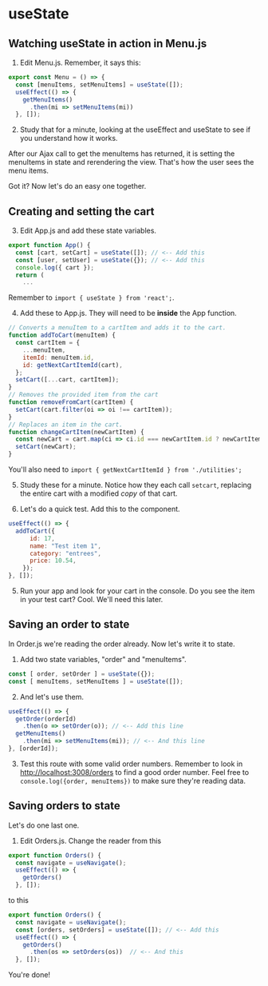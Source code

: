 # useState
<!-- Time: 20 min -->


## Watching useState in action in Menu.js
1. Edit Menu.js. Remember, it says this:
```JavaScript
export const Menu = () => {
  const [menuItems, setMenuItems] = useState([]);
  useEffect(() => {
    getMenuItems()
      .then(mi => setMenuItems(mi))
  }, []);
  ```
2. Study that for a minute, looking at the useEffect and useState to see if you understand how it works.

After our Ajax call to get the menuItems has returned, it is setting the menuItems in state and rerendering the view. That's how the user sees the menu items.

Got it? Now let's do an easy one together.

## Creating and setting the cart
3. Edit App.js and add these state variables.
```JavaScript
export function App() {
  const [cart, setCart] = useState([]); // <-- Add this
  const [user, setUser] = useState({}); // <-- Add this
  console.log({ cart });
  return (
    ...
```
Remember to `import { useState } from 'react';`.

4. Add these to App.js. They will need to be **inside** the App function.
```JavaScript
// Converts a menuItem to a cartItem and adds it to the cart.
function addToCart(menuItem) {
  const cartItem = {
    ...menuItem,
    itemId: menuItem.id,
    id: getNextCartItemId(cart),
  };
  setCart([...cart, cartItem]);
}
// Removes the provided item from the cart
function removeFromCart(cartItem) {
  setCart(cart.filter(oi => oi !== cartItem));
}
// Replaces an item in the cart. 
function changeCartItem(newCartItem) {
  const newCart = cart.map(ci => ci.id === newCartItem.id ? newCartItem : ci);
  setCart(newCart);
}
```
You'll also need to `import { getNextCartItemId } from './utilities';`

5. Study these for a minute. Notice how they each call `setcart`, replacing the entire cart with a modified *copy* of that cart.

6. Let's do a quick test. Add this to the component.
```JavaScript
useEffect(() => {
  addToCart({
      id: 17,
      name: "Test item 1",
      category: "entrees",
      price: 10.54,
    });
}, []);
```
5. Run your app and look for your cart in the console. Do you see the item in your test cart? Cool. We'll need this later.

## Saving an order to state
In Order.js we're reading the order already. Now let's write it to state.
1. Add two state variables, "order" and "menuItems". 
```JavaScript
const [ order, setOrder ] = useState({});
const [ menuItems, setMenuItems ] = useState([]);
```
2. And let's use them. 
```JavaScript
useEffect(() => {
  getOrder(orderId)
    .then(o => setOrder(o)); // <-- Add this line
  getMenuItems()
    .then(mi => setMenuItems(mi)); // <-- And this line
}, [orderId]);
```
3. Test this route with some valid order numbers. Remember to look in [http://localhost:3008/orders](http://localhost:3008/orders) to find a good order number. Feel free to `console.log({order, menuItems})` to make sure they're reading data.

## Saving orders to state
Let's do one last one. 

1.  Edit Orders.js. Change the reader from this
```JavaScript
export function Orders() {
  const navigate = useNavigate();
  useEffect(() => {
    getOrders()
  }, []);
```
to this
```JavaScript
export function Orders() {
  const navigate = useNavigate();
  const [orders, setOrders] = useState([]); // <-- Add this
  useEffect(() => {
    getOrders()
      .then(os => setOrders(os))  // <-- And this
  }, []);
```

You're done!